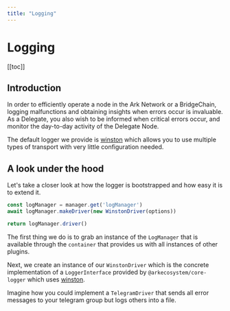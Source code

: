 ```yaml
---
title: "Logging"
---
```


# Logging

[[toc]]

## Introduction

In order to efficiently operate a node in the Ark Network or a BridgeChain, logging malfunctions and obtaining insights when errors occur is invaluable. As a Delegate, you also wish to be informed when critical errors occur, and monitor the day-to-day activity of the Delegate Node.

The default logger we provide is [winston](https://github.com/winstonjs/winston) which allows you to use multiple types of transport with very little configuration needed.

## A look under the hood

Let's take a closer look at how the logger is bootstrapped and how easy it is to extend it.

```js
const logManager = manager.get('logManager')
await logManager.makeDriver(new WinstonDriver(options))

return logManager.driver()
```

The first thing we do is to grab an instance of the `LogManager` that is available through the `container` that provides us with all instances of other plugins.

Next, we create an instance of our `WinstonDriver` which is the concrete implementation of a `LoggerInterface` provided by `@arkecosystem/core-logger` which uses [winston](https://github.com/winstonjs/winston).

Imagine how you could implement a `TelegramDriver` that sends all error messages to your telegram group but logs others into a file.
